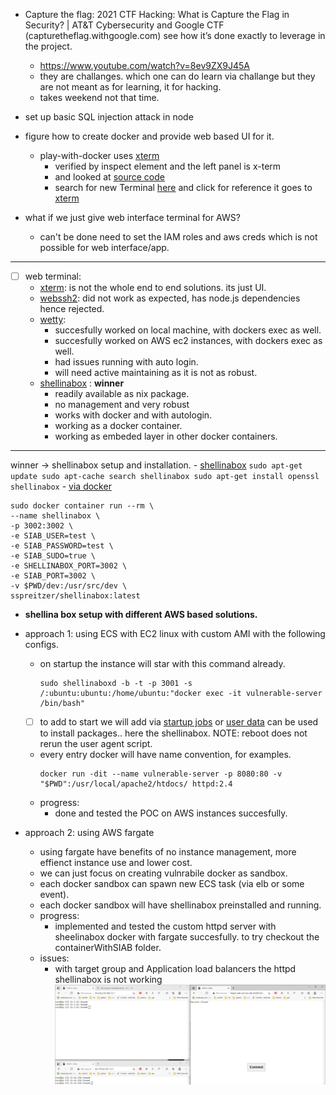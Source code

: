 - Capture the flag: 2021 CTF Hacking: What is Capture the Flag in Security? | AT&T Cybersecurity and Google CTF (capturetheflag.withgoogle.com) see how it’s done exactly to leverage in the project.
    - https://www.youtube.com/watch?v=8ev9ZX9J45A
    - they are challanges. which one can do learn via challange but they are not meant as for learning, it for hacking.
    - takes weekend not that time.
- set up basic SQL injection attack in node

- figure how to create docker and provide web based UI for it.
    - play-with-docker uses [xterm](https://github.com/xtermjs/xterm.js)
        - verified by inspect element and the left panel is x-term
        - and looked at [source code](https://github.com/play-with-docker/play-with-docker/tree/3a762ba15cf8e44908f590959e758643e796afa2/handlers/www/assets)
        - search for new Terminal [here](https://github.com/play-with-docker/play-with-docker/blob/3a762ba15cf8e44908f590959e758643e796afa2/handlers/www/assets/app.js#L462) and click for reference it goes to [xterm](https://github.com/play-with-docker/play-with-docker/blob/3a762ba15cf8e44908f590959e758643e796afa2/handlers/www/assets/xterm/xterm.js#L4123)

- what if we just give web interface terminal for AWS?
    - can't be done need to set the IAM roles and aws creds which is not possible for web interface/app.

---

- [ ] web terminal:
    - [xterm](https://xtermjs.org/): is not the whole end to end solutions. its just UI.
    - [webssh2](https://github.com/billchurch/WebSSH2): did not work as expected, has node.js dependencies hence rejected.
    - [wetty](https://github.com/butlerx/wetty):
        - succesfully worked on local machine, with dockers exec as well.
        - succesfully worked on AWS ec2 instances, with dockers exec as well.
        - had issues running with auto login.
        - will need active maintaining as it is not as robust.
    - [shellinabox](http://shellinabox.com/)
: **winner**
        - readily available as nix package.
        - no management and very robust
        - works with docker and with autologin.
        - working as a docker container.
        - working as embeded layer in other docker containers.

---
winner -> shellinabox setup and installation.
    - [shellinabox](https://www.tecmint.com/shell-in-a-box-a-web-based-ssh-terminal-to-access-remote-linux-servers/)
    ```
    sudo apt-get update
    sudo apt-cache search shellinabox
    sudo apt-get install openssl shellinabox
    ```
    - [via docker](https://brunodelb.medium.com/access-via-web-ssh-inside-a-docker-container-62e8a9418e76)
```
sudo docker container run --rm \
--name shellinabox \
-p 3002:3002 \
-e SIAB_USER=test \
-e SIAB_PASSWORD=test \
-e SIAB_SUDO=true \
-e SHELLINABOX_PORT=3002 \
-e SIAB_PORT=3002 \
-v $PWD/dev:/usr/src/dev \
sspreitzer/shellinabox:latest
```



- **shellina box setup with different AWS based solutions.**

- approach 1: using ECS with EC2 linux with custom AMI with the following configs.
    - on startup the instance will star with this command already.
        ```
        sudo shellinaboxd -b -t -p 3001 -s /:ubuntu:ubuntu:/home/ubuntu:"docker exec -it vulnerable-server /bin/bash" 
        ```
    - [ ] to add to start we will add via [startup jobs](https://smallbusiness.chron.com/run-command-startup-linux-27796.html) or [user data](https://docs.aws.amazon.com/AWSEC2/latest/UserGuide/user-data.html) can be used to install packages.. here the shellinabox. NOTE: reboot does not rerun the user agent script.

    - every entry docker will have name convention, for examples.
        ```
        docker run -dit --name vulnerable-server -p 8080:80 -v "$PWD":/usr/local/apache2/htdocs/ httpd:2.4
        ```
    - progress: 
        - done and tested the POC on AWS instances succesfully.


- approach 2: using AWS fargate 
    - using fargate have benefits of no instance management, more effienct instance use and lower cost.
    - we can just focus on creating vulnrabile docker as sandbox.
    - each docker sandbox can spawn new ECS task (via elb or some event).
    - each docker sandbox will have shellinabox preinstalled and running.
    - progress:
        - implemented and tested the custom httpd server with sheelinabox docker with fargate succesfully. to try checkout the containerWithSIAB folder.
    - issues: 
        - with target group and Application load balancers the httpd shellinabox is not working ![screenshot](./containerWithSIAB/issue_with_tg_alb.png) 